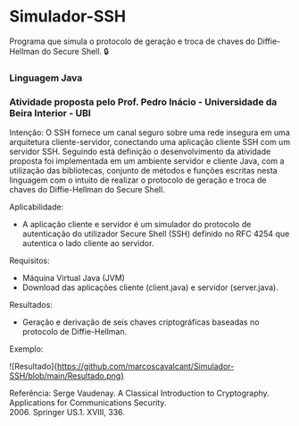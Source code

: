 # Simulador-SSH
Programa que simula o protocolo de geração e troca de chaves do Diffie-Hellman do Secure Shell. 🔒️

### Linguagem Java

### Atividade proposta pelo Prof. Pedro Inácio - Universidade da Beira Interior - UBI


Intenção:
O SSH fornece um canal seguro sobre uma rede insegura em uma arquitetura cliente-servidor, conectando uma aplicação cliente SSH com um servidor SSH. Seguindo está definição o desenvolvimento da atividade  proposta foi implementada em um ambiente servidor e cliente Java, com a utilização das bibliotecas, conjunto de métodos e funções escritas nesta  linguagem com o intuito de realizar o protocolo de geração e troca de chaves do Diffie-Hellman do Secure Shell.

Aplicabilidade:
- A aplicação cliente e servidor é um simulador do protocolo de autenticação do utilizador Secure Shell (SSH) definido no RFC 4254 que autentica o lado cliente ao servidor. 

Requisitos:
- Máquina Virtual Java (JVM)
- Download das aplicações cliente (client.java) e servidor (server.java).

Resultados:
- Geração e derivação de seis chaves criptográficas baseadas no protocolo de Diffie-Hellman.

Exemplo:

![Resultado]{https://github.com/marcoscavalcant/Simulador-SSH/blob/main/Resultado.png}


Referência:
Serge Vaudenay. A Classical Introduction to Cryptography. Applications for Communications Security.  
2006. Springer US.1. XVIII, 336.
